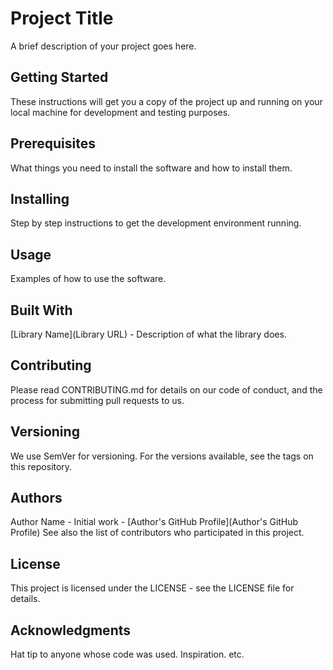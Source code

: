 # Project Title
A brief description of your project goes here.

## Getting Started
These instructions will get you a copy of the project up and running on your local machine for development and testing purposes.

## Prerequisites
What things you need to install the software and how to install them.

## Installing
Step by step instructions to get the development environment running.

## Usage
Examples of how to use the software.

## Built With
[Library Name](Library URL) - Description of what the library does.

## Contributing
Please read CONTRIBUTING.md for details on our code of conduct, and the process for submitting pull requests to us.

## Versioning
We use SemVer for versioning. For the versions available, see the tags on this repository.

## Authors
Author Name - Initial work - [Author's GitHub Profile](Author's GitHub Profile)
See also the list of contributors who participated in this project.

## License
This project is licensed under the LICENSE - see the LICENSE file for details.

## Acknowledgments
Hat tip to anyone whose code was used.
Inspiration.
etc.